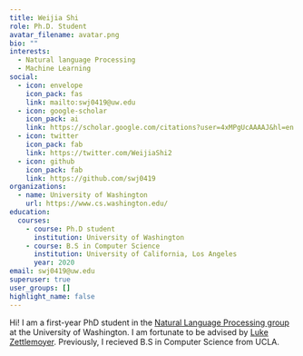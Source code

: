 ```yaml
---
title: Weijia Shi
role: Ph.D. Student
avatar_filename: avatar.png
bio: ""
interests:
  - Natural language Processing
  - Machine Learning
social:
  - icon: envelope
    icon_pack: fas
    link: mailto:swj0419@uw.edu
  - icon: google-scholar
    icon_pack: ai
    link: https://scholar.google.com/citations?user=4xMPgUcAAAAJ&hl=en
  - icon: twitter
    icon_pack: fab
    link: https://twitter.com/WeijiaShi2
  - icon: github
    icon_pack: fab
    link: https://github.com/swj0419
organizations:
  - name: University of Washington
    url: https://www.cs.washington.edu/
education:
  courses:
    - course: Ph.D student
      institution: University of Washington
    - course: B.S in Computer Science
      institution: University of California, Los Angeles
      year: 2020
email: swj0419@uw.edu
superuser: true
user_groups: []
highlight_name: false
---
```

Hi! I am a first-year PhD student in the [Natural Language Processing group](https://www.cs.washington.edu/research/nlp) at the University of Washington. I am fortunate to be advised by [Luke Zettlemoyer](https://www.cs.washington.edu/people/faculty/lsz). Previously, I recieved B.S in Computer Science from UCLA.
